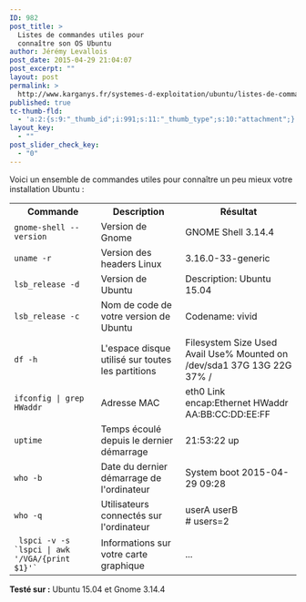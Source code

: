 ```yaml
---
ID: 982
post_title: >
  Listes de commandes utiles pour
  connaître son OS Ubuntu
author: Jérémy Levallois
post_date: 2015-04-29 21:04:07
post_excerpt: ""
layout: post
permalink: >
  http://www.karganys.fr/systemes-d-exploitation/ubuntu/listes-de-commandes-utiles-pour-connaitre-son-os-ubuntu/
published: true
tc-thumb-fld:
  - 'a:2:{s:9:"_thumb_id";i:991;s:11:"_thumb_type";s:10:"attachment";}'
layout_key:
  - ""
post_slider_check_key:
  - "0"
---
```

Voici un ensemble de commandes utiles pour connaître un peu mieux votre installation Ubuntu :

<table>
	<tr>
		<th><strong>Commande</strong></th>
		<th><strong>Description</strong></th>
		<th><strong>Résultat</strong></th>
	</tr>
	<tr>
		<td><code>gnome-shell --version</code></td>
		<td>Version de Gnome</td>
		<td>GNOME Shell 3.14.4</td>
	</tr>
	<tr>
		<td><code>uname -r</code></td>
		<td>Version des headers Linux</td>
		<td>3.16.0-33-generic</td>
	</tr>
	<tr>
		<td><code>lsb_release -d</code></td>
		<td>Version de Ubuntu</td>
		<td>Description:  Ubuntu 15.04</td>
	</tr>
	<tr>
		<td><code>lsb_release -c</code></td>
		<td>Nom de code de votre version de Ubuntu</td>
		<td>Codename:  vivid</td>
	</tr>
	<tr>
		<td><code>df -h</code></td>
		<td>L'espace disque utilisé sur toutes les partitions</td>
		<td>Filesystem      Size  Used Avail Use% Mounted on<br />
		/dev/sda1        37G   13G   22G  37% /</td>
	</tr>
	<tr>
		<td><code>ifconfig | grep HWaddr</code></td>
		<td>Adresse MAC</td>
		<td>eth0    Link encap:Ethernet HWaddr AA:BB:CC:DD:EE:FF</td>
	</tr>
	<tr>
		<td><code>uptime</code></td>
		<td>Temps écoulé depuis le dernier démarrage</td>
		<td>21:53:22 up</td>
	</tr>
	<tr>
		<td><code>who -b</code></td>
		<td>Date du dernier démarrage de l'ordinateur</td>
		<td>System boot 2015-04-29 09:28</td>
	</tr>
	<tr>
		<td><code>who -q</code></td>
		<td>Utilisateurs connectés sur l'ordinateur</td>
		<td>userA userB<br />
		# users=2</td>
	</tr>
	<tr>
		<td><code> lspci -v -s `lspci | awk '/VGA/{print $1}'`</code></td>
		<td>Informations sur votre carte graphique</td>
		<td>...</td>
	</tr>
</table>

<strong>Testé sur :</strong> Ubuntu 15.04 et Gnome 3.14.4